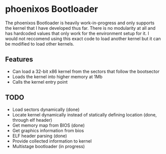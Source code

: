 
# phoenixos Bootloader

The phoenixos Bootloader is heavily work-in-progress and only supports the kernel that I have developed thus far. There is no modularity at all and has hardcoded values that only work for the environment setup for it. I would not reccomend using this exact code to load another kernel but it can be modified to load other kernels.

## Features

- Can load a 32-bit x86 kernel from the sectors that follow the bootsector
- Loads the kernel into higher memory at 1Mb
- Calls the kernel entry point

## TODO

- Load sectors dynamically (done)
- Locate kernel dynamically instead of statically defining location (done, through elf header)
- Get memory map from BIOS (done)
- Get graphics information from bios
- ELF header parsing (done)
- Provide collected information to kernel
- Multistage bootloader (in progress)
